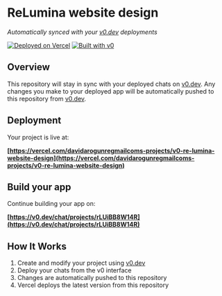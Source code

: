 # ReLumina website design

*Automatically synced with your [v0.dev](https://v0.dev) deployments*

[![Deployed on Vercel](https://img.shields.io/badge/Deployed%20on-Vercel-black?style=for-the-badge&logo=vercel)](https://vercel.com/davidarogunregmailcoms-projects/v0-re-lumina-website-design)
[![Built with v0](https://img.shields.io/badge/Built%20with-v0.dev-black?style=for-the-badge)](https://v0.dev/chat/projects/rLUiBB8W14R)

## Overview

This repository will stay in sync with your deployed chats on [v0.dev](https://v0.dev).
Any changes you make to your deployed app will be automatically pushed to this repository from [v0.dev](https://v0.dev).

## Deployment

Your project is live at:

**[https://vercel.com/davidarogunregmailcoms-projects/v0-re-lumina-website-design](https://vercel.com/davidarogunregmailcoms-projects/v0-re-lumina-website-design)**

## Build your app

Continue building your app on:

**[https://v0.dev/chat/projects/rLUiBB8W14R](https://v0.dev/chat/projects/rLUiBB8W14R)**

## How It Works

1. Create and modify your project using [v0.dev](https://v0.dev)
2. Deploy your chats from the v0 interface
3. Changes are automatically pushed to this repository
4. Vercel deploys the latest version from this repository